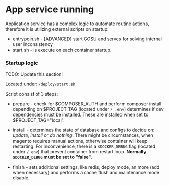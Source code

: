 # App service running

Application service has a complex logic to automate routine actions, therefore it is utilizing external scripts on startup:
* entrypoin.sh - [ADVANCED] start GOSU and serves for solving internal user inconsistency
* start.sh - is execute on each container startup. 

### Startup logic
TODO: Update this section!

Located under: `/deploy/start.sh`

Script consist of 3 steps:
* prepare - check for $COMPOSER_AUTH and perform composer install depending on $PROJECT_TAG (located under `/
.env`) determines if dev dependencies must be installed. These are installed when set to $PROJECT_TAG="local".

* install - determines the state of database and configs to decide on: *update*, *install* or *do nothing*. There 
might be circumstances, when magento requires manual actions, otherwise container will keep restarting. For 
inconvenience, there is a `$DOCKER_DEBUG` flag (located under `/.env`) that prevent container from restart loop. 
**Normally `$DOCKER_DEBUG` must be set to "false".** 

* finish - sets additional settings, like redis, deploy mode, an more (add when necessary)  and performs a cache flush and maintenance mode disable.
